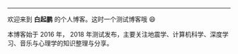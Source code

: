 -----
欢迎来到 **白起鹏** 的个人博客。这时一个测试博客哦 :smile:

本博客始于 2016 年， 2018 年测试发布，主要关注地震学、计算机科学、深度学习、音乐与心理学的知识整理与分享。

<!--more-->
